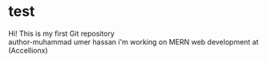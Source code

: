 # test
Hi! This is my first Git repository <br>
author-muhammad umer hassan
i'm working on MERN web development at (Accellionx)